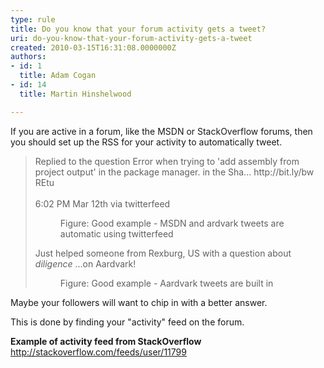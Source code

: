 ```yaml
---
type: rule
title: Do you know that your forum activity gets a tweet?
uri: do-you-know-that-your-forum-activity-gets-a-tweet
created: 2010-03-15T16:31:08.0000000Z
authors:
- id: 1
  title: Adam Cogan
- id: 14
  title: Martin Hinshelwood

---
```




<span class='intro'> <p>If you are active in a forum, like the MSDN or StackOverflow forums, then you should set up the RSS for your activity to automatically tweet.<br></p><blockquote><p class="ssw15-rteElement-GreyBox">Replied to the question Error when trying to 'add assembly from project output' in the package manager. in the Sha... http&#58;//bit.ly/bw​REtu 
      <br>
      <br>6&#58;02 PM M​ar 12th via twitterfe​ed</p><dd class="ssw15-rteElement-FigureGood">Figure&#58; Good example - MSDN and ardv​ark tweets are automatic using twitterfeed<br></dd><p class="ssw15-rteElement-GreyBox">Just helped someone from Rexburg, US with a question about *diligence* ...on Aardvark!</p>
      <dd class="ssw15-rteElement-FigureGood">Figure&#58; Good example - Aardvark tweet​​s are built in<br></dd></blockquote> </span>

<p>Maybe your followers will want to chip in with a better answer.&#160;<br></p><p>This is done by finding your &quot;activity&quot; feed on the forum.​<br></p><p class="ssw15-rteElement-P"><strong>Example of activity feed from&#160;StackOverflow</strong><br><a shape="rect" href="http&#58;//stackoverflow.com/feeds/user/11799">http&#58;//stackoverflow.com/feeds/user/11799</a><br></p>


